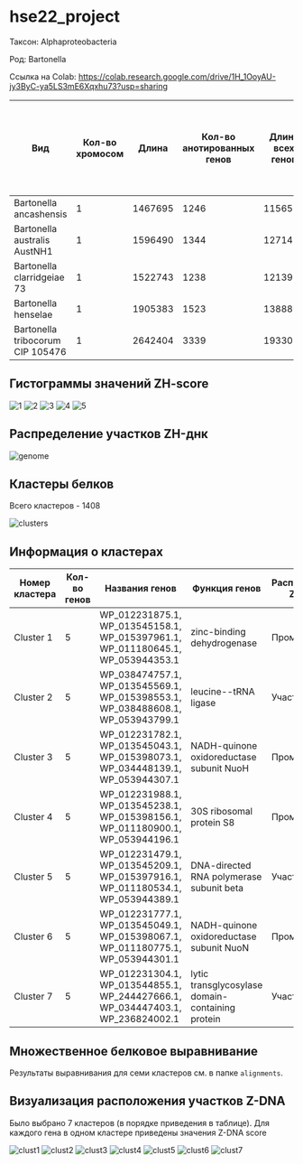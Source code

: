 # hse22_project
Таксон: Alphaproteobacteria

Род: Bartonella

Ссылка на Colab: https://colab.research.google.com/drive/1H_1OoyAU-jy3ByC-ya5LS3mE6Xqxhu73?usp=sharing

| **Вид** | **Кол-во хромосом** | **Длина** | **Кол-во анотированных генов** | **Длина всех генов** | **Доля анотированных генов** | **Кол-во предсказанных участков z-dna** | **Кол-во участков с zh-score >500 и их общая длина** |
| ------------- | ------------- |--------------------| ---- | --- | --- | --- | -- |
| Bartonella ancashensis| 1 | 1467695 | 1246 | 1156515 | 78.80% | 1467695 | 2481; 24480  |
| Bartonella australis AustNH1| 1 | 1596490 | 1344 | 1271412 | 79.64% | 1596490 | 5823; 55820 |
| Bartonella clarridgeiae 73| 1 | 1522743 | 1238 | 1213959 | 79.72% | 1522743 | 1832; 17956 |
| Bartonella henselae| 1 | 1905383 | 1523 | 1388804 | 72.89% | 190538 | 3403; 33394 |
| Bartonella tribocorum CIP 105476| 1 | 2642404 | 3339 | 1933078 | 73.16% | 2642404 | 5598; 54834  |

## Гистограммы значений ZH-score 
![1](https://user-images.githubusercontent.com/93256219/173463741-6d53c863-fdfa-486d-9531-781e2d31e9d7.png)
![2](https://user-images.githubusercontent.com/93256219/173463747-4370a112-023d-43fe-988d-d610530fe610.png)
![3](https://user-images.githubusercontent.com/93256219/173463750-5c81a4e9-ba77-42e1-a9a8-593181ce7ecb.png)
![4](https://user-images.githubusercontent.com/93256219/173463751-fbf4ba4b-1d40-4966-8adc-08689937091d.png)
![5](https://user-images.githubusercontent.com/93256219/173463752-c597cd30-ce06-4183-8c5f-e375b007740f.png)

## Распределение участков ZH-днк
![genome](https://user-images.githubusercontent.com/93256219/173463923-9570029e-4bea-4667-9b43-f55f48d6f9fc.png)

## Кластеры белков
Всего кластеров - 1408

![clusters](https://user-images.githubusercontent.com/93256219/173464339-cb2b1254-7313-4b79-ad56-d4d9617e38f1.png)

## Информация о кластерах
| **Номер кластера** | **Кол-во генов** | **Названия генов** | **Функция генов** | **Расположение Z-ДНК** | **Z-DNA score** | 
| ------------- | ------------- |--------------------| ---- | --- | ----- |
| Cluster 1| 5| WP_012231875.1, WP_013545158.1, WP_015397961.1, WP_011180645.1, WP_053944353.1 |zinc-binding dehydrogenase | Промотор | См. ниже | 
| Cluster 2| 5 | WP_038474757.1, WP_013545569.1, WP_015398553.1, WP_038488608.1, WP_053943799.1	 | leucine--tRNA ligase | Участок гена | См. ниже | 
| Cluster 3| 5 | WP_012231782.1, WP_013545043.1, WP_015398073.1, WP_034448139.1, WP_053944307.1	 | NADH-quinone oxidoreductase subunit NuoH | Промотор | См. ниже |
| Cluster 4| 5 |WP_012231988.1, WP_013545238.1, WP_015398156.1, WP_011180900.1, WP_053944196.1 | 30S ribosomal protein S8 |  Промотор | См. ниже |
| Cluster 5| 5 | WP_012231479.1, WP_013545209.1, WP_015397916.1, WP_011180534.1, WP_053944389.1 | DNA-directed RNA polymerase subunit beta | Участок гена | См. ниже |
| Cluster 6| 5 | WP_012231777.1, WP_013545049.1, WP_015398067.1, WP_011180775.1, WP_053944301.1 | NADH-quinone oxidoreductase subunit NuoN | Промотор | См. ниже |
| Cluster 7| 5 | WP_012231304.1, WP_013544855.1, WP_244427666.1, WP_034447403.1, WP_236824002.1 | lytic transglycosylase domain-containing protein | Участок гена | См. ниже |

## Множественное белковое выравнивание
Результаты выравнивания для семи кластеров см. в папке `alignments`.

## Визуализация расположения участков Z-DNA
Было выбрано 7 кластеров (в порядке приведения в таблице). Для каждого гена в одном кластере приведены значения Z-DNA score

![clust1](https://user-images.githubusercontent.com/93256219/173468265-07296c42-829e-439c-a3ba-1ec3a2abe57f.png)
![clust2](https://user-images.githubusercontent.com/93256219/173468269-bf0242ba-8b2e-40c1-ab51-5f2c6285f8dd.png)
![clust3](https://user-images.githubusercontent.com/93256219/173468271-a58bbfc0-4815-4a03-9733-3949f978704a.png)
![clust4](https://user-images.githubusercontent.com/93256219/173468273-d1361908-02b4-447d-9484-cb4df3bee206.png)
![clust5](https://user-images.githubusercontent.com/93256219/173468274-0f127b3f-a034-47e9-9e24-7682dd445bb1.png)
![clust6](https://user-images.githubusercontent.com/93256219/173468275-a583a942-3317-4123-aa0e-f753e44fb19a.png)
![clust7](https://user-images.githubusercontent.com/93256219/173468267-1faf917d-4bc4-427f-aba3-5b744576ce60.png)

